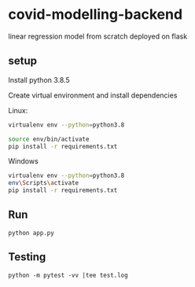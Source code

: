 # covid-modelling-backend

linear regression model from scratch deployed on flask

## setup

Install python 3.8.5

Create virtual environment and install dependencies

Linux:

```bash
virtualenv env --python=python3.8

source env/bin/activate
pip install -r requirements.txt
```

Windows

```bash
virtualenv env --python=python3.8
env\Scripts\activate
pip install -r requirements.txt
```

## Run

`python app.py`

## Testing

`python -m pytest -vv |tee test.log`
